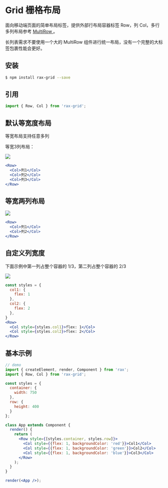 # Grid 栅格布局

面向移动端页面的简单布局标签，提供外部行布局容器标签 Row，列 Col，多行多列布局参考 [MultiRow ](/component/multirow)。

长列表需求不要使用一个大的 MultiRow 组件进行统一布局，没有一个完整的大标签包裹性能会更好。

## 安装

```bash
$ npm install rax-grid --save
```

## 引用

```jsx
import { Row, Col } from 'rax-grid';
```

## 默认等宽度布局

等宽布局支持任意多列

等宽3列布局：

![](https://img.alicdn.com/tps/TB17t9SKVXXXXXnapXXXXXXXXXX-415-116.png)

```jsx
<Row>
  <Col>列1</Col>
  <Col>列2</Col>
  <Col>列3</Col>
</Row>
```

## 等宽两列布局

![](https://img.alicdn.com/tps/TB1Dk9OKVXXXXciapXXXXXXXXXX-415-115.png)

```jsx
<Row>
  <Col>列1</Col>
  <Col>列2</Col>
</Row>
```

## 自定义列宽度

下面示例中第一列占整个容器的 1/3，第二列占整个容器的 2/3

![](https://img.alicdn.com/tps/TB1LL5TKVXXXXcHaXXXXXXXXXXX-415-113.png)

```jsx
const styles = {
  col1: {
    flex: 1
  },
  col2: {
    flex: 2
  },
}
<Row>
  <Col style={styles.col1}>flex: 1</Col>
  <Col style={styles.col2}>flex: 2</Col>
</Row>
```

## 基本示例

```jsx
// demo
import { createElement, render, Component } from 'rax';
import { Row, Col } from 'rax-grid';

const styles = {
  container: {
    width: 750
  },
  row: {
    height: 400
  }
};

class App extends Component {
  render() {
    return (
      <Row style={[styles.container, styles.row]}>
        <Col style={{flex: 1, backgroundColor: 'red'}}>Col1</Col>
        <Col style={{flex: 1, backgroundColor: 'green'}}>Col2</Col>
        <Col style={{flex: 1, backgroundColor: 'blue'}}>Col3</Col>
      </Row>
    );
  }
}

render(<App />);
```

